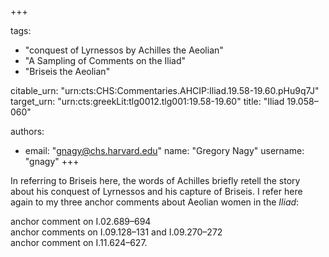 +++

tags:
- "conquest of Lyrnessos by Achilles the Aeolian"
- "A Sampling of Comments on the Iliad"
- "Briseis the Aeolian"

citable_urn: "urn:cts:CHS:Commentaries.AHCIP:Iliad.19.58-19.60.pHu9q7J"
target_urn: "urn:cts:greekLit:tlg0012.tlg001:19.58-19.60"
title: "Iliad 19.058–060"

authors:
- email: "gnagy@chs.harvard.edu"
  name: "Gregory Nagy"
  username: "gnagy"
+++

<p>In referring to Briseis here, the words of Achilles briefly retell the story about his conquest of Lyrnessos and his capture of Briseis. I refer here again to my three anchor comments about Aeolian women in the <em>Iliad</em>:</p><p>anchor comment on I.02.689–694<br />anchor comments on I.09.128–131 and I.09.270–272<br />anchor comment on I.11.624–627.</p>